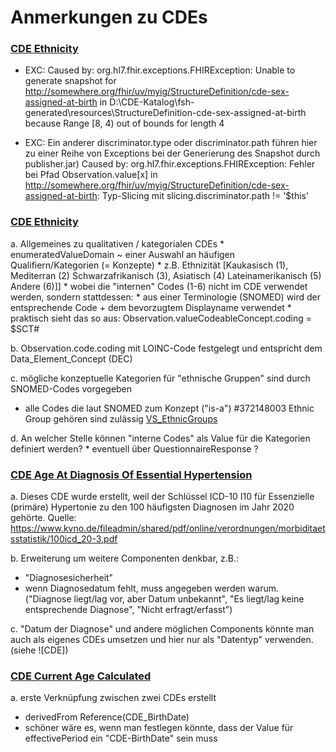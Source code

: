 # Anmerkungen zu CDEs

### [CDE Ethnicity](StructureDefinition-cde-sex-assigned-at-birth.html)

* EXC: Caused by: org.hl7.fhir.exceptions.FHIRException: Unable to generate snapshot for http://somewhere.org/fhir/uv/myig/StructureDefinition/cde-sex-assigned-at-birth in D:\CDE-Katalog\fsh-generated\resources\StructureDefinition-cde-sex-assigned-at-birth because Range [8, 4) out of bounds for length 4 

* EXC: Ein anderer discriminator.type oder discriminator.path führen hier zu einer Reihe von Exceptions bei der Generierung des Snapshot durch publisher.jar)
Caused by: org.hl7.fhir.exceptions.FHIRException: Fehler bei Pfad Observation.value[x] in http://somewhere.org/fhir/uv/myig/StructureDefinition/cde-sex-assigned-at-birth: Typ-Slicing mit slicing.discriminator.path != '$this'




### [CDE Ethnicity](StructureDefinition-cde-ethnicity.html)
a. Allgemeines zu qualitativen / kategorialen CDEs
    * enumeratedValueDomain ~ einer Auswahl an häufigen Qualifiern/Kategorien (= Konzepte)
    * z.B. Ethnizität [Kaukasisch (1), Mediterran (2) Schwarzafrikanisch (3), Asiatisch (4) Lateinamerikanisch (5) Andere (6)]]
        * wobei die "internen" Codes (1-6) nicht im CDE verwendet werden, sondern stattdessen:
        * aus einer Terminologie (SNOMED) wird der entsprechende Code + dem bevorzugtem Displayname verwendet
        * praktisch sieht das so aus:
        Observation.valueCodeableConcept.coding = $SCT#


b. Observation.code.coding mit LOINC-Code festgelegt und entspricht dem Data_Element_Concept (DEC)



c. mögliche konzeptuelle Kategorien für "ethnische Gruppen" sind durch SNOMED-Codes vorgegeben
* alle Codes die laut SNOMED zum Konzept ("is-a") #372148003 Ethnic Group gehören sind zulässig [VS_EthnicGroups](ValueSet-vs-ethnic-groups.html)



d. An welcher Stelle können "interne Codes" als Value für die Kategorien definiert werden?
    * eventuell über QuestionnaireResponse ?

### [CDE Age At Diagnosis Of Essential Hypertension](StructureDefinition-cde-age-at-diagnosis-of-essential-hypertension.html)
a. Dieses CDE wurde erstellt, weil der Schlüssel ICD-10 I10 für Essenzielle (primäre) Hypertonie zu den 100 häufigsten Diagnosen im Jahr 2020 gehörte. Quelle: https://www.kvno.de/fileadmin/shared/pdf/online/verordnungen/morbiditaetsstatistik/100icd_20-3.pdf

b. Erweiterung um weitere Componenten denkbar, z.B.:
* "Diagnosesicherheit"
* wenn Diagnosedatum fehlt, muss angegeben werden warum. ("Diagnose liegt/lag vor, aber Datum unbekannt", "Es liegt/lag keine  entsprechende Diagnose", "Nicht erfragt/erfasst")

c. "Datum der Diagnose" und andere möglichen Components könnte man auch als eigenes CDEs umsetzen und hier nur als "Datentyp" verwenden. (siehe ![CDE])

### [CDE Current Age Calculated](StructureDefinition-cde-current-age-calculated.html)
a. erste Verknüpfung zwischen zwei CDEs erstellt
* derivedFrom Reference(CDE_BirthDate)
* schöner wäre es, wenn man festlegen könnte, dass der Value für effectivePeriod ein "CDE-BirthDate" sein muss
